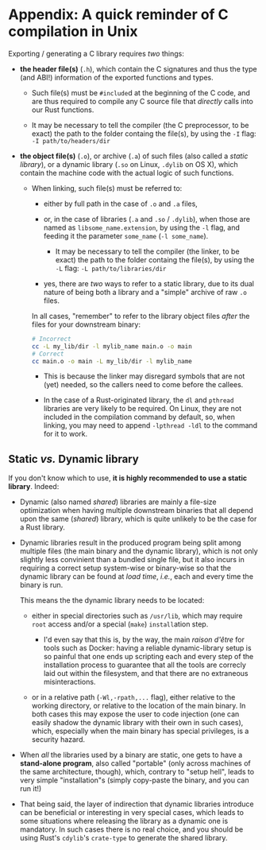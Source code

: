 # Appendix: A quick reminder of C compilation in Unix

Exporting / generating a C library requires _two_ things:

  - **the header file(s)** (`.h`), which contain the C signatures and thus the
    type (and ABI!) information of the exported functions and types.

      - Such file(s) must be `#include`d at the beginning of the C code, and are
        thus required to compile any C source file that _directly_ calls into
        our Rust functions.

      - It may be necessary to tell the compiler (the C preprocessor, to be
        exact) the path to the folder containg the file(s), by using the `-I`
        flag: `-I path/to/headers/dir`

  - **the object file(s)** (`.o`), or archive (`.a`) of such files (also called
    a _static library_), or a dynamic library (`.so` on Linux, `.dylib` on
    OS X), which contain the machine code with the actual logic of such
    functions.

      - When linking, such file(s) must be referred to:

          - either by full path in the case of `.o` and `.a` files,

          - or, in the case of libraries (`.a` and `.so` / `.dylib`),
            when those are named as `libsome_name.extension`, by using the
            `-l` flag, and feeding it the parameter `some_name`
            (`-l some_name`).

              - It may be necessary to tell the compiler (the linker, to be
                exact) the path to the folder containg the file(s), by using
                the `-L` flag: `-L path/to/libraries/dir`

          - yes, there are _two_ ways to refer to a static library, due to its
            dual nature of being both a library and a "simple" archive of raw
            `.o` files.

        In all cases, "remember" to refer to the library object files _after_
        the files for your downstream binary:

        ```bash
        # Incorrect
        cc -L my_lib/dir -l mylib_name main.o -o main
        # Correct
        cc main.o -o main -L my_lib/dir -l mylib_name
        ```

          - This is because the linker may disregard symbols that are not (yet)
            needed, so the callers need to come before the callees.

          - In the case of a Rust-originated library, the `dl` and `pthread`
            libraries are very likely to be required. On Linux, they are not
            included in the compilation command by default, so, when linking,
            you may need to append `-lpthread -ldl` to the command for it to
            work.


## Static _vs._ Dynamic library

If you don't know which to use, **it is highly recommended to use a static
library**. Indeed:

  - Dynamic (also named _shared_) libraries are mainly a file-size optimization
    when having multiple downstream binaries that all depend upon the same
    (_shared_) library, which is quite unlikely to be the case for a Rust
    library.

  - Dynamic libraries result in the produced program being split among multiple
    files (the main binary and the dynamic library), which is not only
    slightly less convinient than a bundled single file, but it also incurs in
    requiring a correct setup system-wise or binary-wise so that the dynamic
    library can be found at _load time_, _i.e._, each and every time the binary
    is run.

    This means the the dynamic library needs to be located:

      - either in special directories such as `/usr/lib`, which may require
        `root` access and/or a special (`make`) `install`ation step.

          - I'd even say that this is, by the way, the main _raison d'être_ for
            tools such as Docker: having a reliable dynamic-library setup is
            so painful that one ends up scripting each and every step of the
            installation process to guarantee that all the tools are correcly
            laid out within the filesystem, and that there are no extraneous
            misinteractions.

      - or in a relative path (`-Wl,-rpath,...` flag), either relative to the
        working directory, or relative to the location of the main binary. In
        both cases this may expose the user to code injection (one can easily
        shadow the dynamic library with their own in such cases), which,
        especially when the main binary has special privileges, is a security
        hazard.

  - When _all_ the libraries used by a binary are static, one gets to have a
    **stand-alone program**, also called "portable" (only across machines of
    the same architecture, though), which, contrary to "setup hell", leads to
    very simple "installation"s (simply copy-paste the binary, and you can run
    it!)

  - That being said, the layer of indirection that dynamic libraries introduce
    can be beneficial or interesting in very special cases, which leads to some
    situations where releasing the library as a dynamic one is mandatory.
    In such cases there is no real choice, and you should be using Rust's
    `cdylib`'s `crate-type` to generate the shared library.
